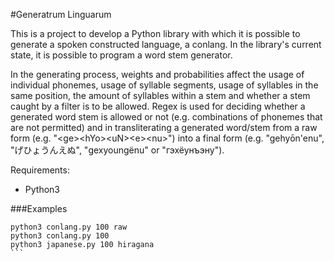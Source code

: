 #Generatrum Linguarum

This is a project to develop a Python library with which it is possible to generate a spoken constructed language, a conlang. In the library's current state, it is possible to program a word stem generator.

In the generating process, weights and probabilities affect the usage of individual phonemes, usage of syllable segments, usage of syllables in the same position, the amount of syllables within a stem and whether a stem caught by a filter is to be allowed. Regex is used for deciding whether a generated word stem is allowed or not (e.g. combinations of phonemes that are not permitted) and in transliterating a generated word/stem from a raw form (e.g. "&lt;ge&gt;&lt;hYo&gt;&lt;uN&gt;&lt;e&gt;&lt;nu&gt;") into a final form (e.g. "gehyōn'enu", "げひょうんえぬ", "gexyoungënu" or "гэхёунъэну").

Requirements:
* Python3

###Examples
````
python3 conlang.py 100 raw
python3 conlang.py 100
python3 japanese.py 100 hiragana
```
